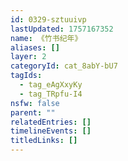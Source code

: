```yaml
---
id: 0329-sztuuivp
lastUpdated: 1757167352
name: 《竹书纪年》
aliases: []
layer: 2
categoryId: cat_8abY-bU7
tagIds:
  - tag_eAgXxyKy
  - tag_TRpfu-I4
nsfw: false
parent: ""
relatedEntries: []
timelineEvents: []
titledLinks: []
---
```


